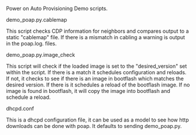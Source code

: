 Power on Auto Provisioning Demo scripts.


demo_poap.py.cablemap

This script checks CDP information for neighbors and compares output
to a static "cablemap" file.  If there is a mismatch in cabling a
warning is output in the poap.log. files.

demo_poap.py.image_check

This script will check if the loaded image is set to the "desired_version"
set within the script.  If there is a match it schedules configuration
and reloads.  If not, it checks to see if there is an image in bootflash
which matches the desired version.  If there is it schedules a reload of
the bootflash image.   If no image is found in bootflash, it will copy
the image into bootflash and schedule a reload.

dhcpd.conf

This is a dhcpd configuration file, it can be used as a model to see
how http downloads can be done with poap.  It defaults to sending
demo_poap.py.


